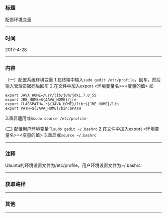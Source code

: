 ### 标题

配置环境变量

---

### 时间

2017-4-28

---

### 内容

（一）配置系统环境变量
1.在终端中输入`sudo gedit /etc/profile`，回车，然后输入管理员密码后回车
2.在文件中加入export <环境变量名>=<变量的值>
	如

```shell
export JAVA_HOME=/usr/lib/jvm/jdk1.7.0_55   
export JRE_HOME=${JAVA_HOME}/jre  
export CLASSPATH=.:${JAVA_HOME}/lib:${JRE_HOME}/lib  
export PATH=${JAVA_HOME}/bin:$PATH

```

3.重启适用或`$sudo source /etc/profile`

(二) 配置用户环境变量
1.`sudo gedit ~/.bashrc`
2.在文件中加入export <环境变量名>=<变量的值>
3.重启或`source ~/.bashrc`

---

### 注释

Ubuntu的环境设置文件为/etc/profile，用户环境设置文件为~/.bashrc

---

### 获取路径



---

### 其他



------

